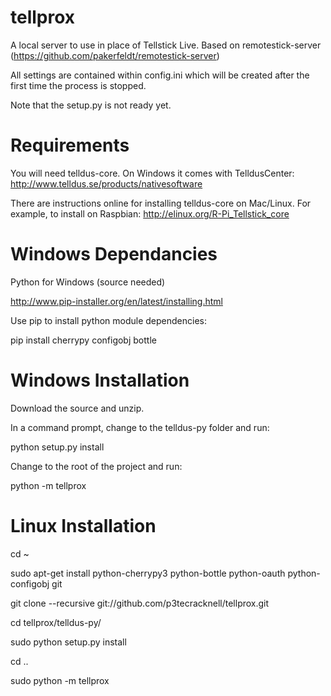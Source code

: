 tellprox
========

A local server to use in place of Tellstick Live. Based on remotestick-server (https://github.com/pakerfeldt/remotestick-server)

All settings are contained within config.ini which will be created after the first time the process is stopped.

Note that the setup.py is not ready yet.

Requirements
============
You will need telldus-core. On Windows it comes with TelldusCenter:
http://www.telldus.se/products/nativesoftware

There are instructions online for installing telldus-core on Mac/Linux. For example, to install on Raspbian:
http://elinux.org/R-Pi_Tellstick_core

Windows Dependancies
====================
Python for Windows (source needed)

http://www.pip-installer.org/en/latest/installing.html

Use pip to install python module dependencies:

pip install cherrypy configobj bottle

Windows Installation
====================

Download the source and unzip.

In a command prompt, change to the telldus-py folder and run:

python setup.py install

Change to the  root of the project and run:

python -m tellprox


Linux Installation
==================

cd ~

sudo apt-get install python-cherrypy3 python-bottle python-oauth python-configobj git

git clone --recursive git://github.com/p3tecracknell/tellprox.git

cd tellprox/telldus-py/

sudo python setup.py install

cd ..

sudo python -m tellprox
